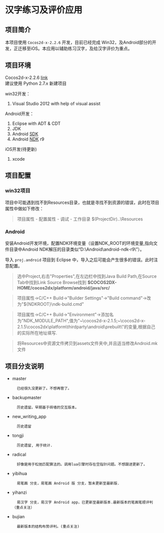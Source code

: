 汉字练习及评价应用
=======

## 项目简介

本项目使用 `Cocos2d-x-2.2.6` 开发，目前已经完成 Win32，及Android部分的开发，正迁移至iOS。本应用以辅助练习汉字，及给汉字评价为重点。

## 项目环境

Cocos2d-x-2.2.6 [link](http://cocos2d-x.org/download)  
建议使用 Python 2.7.x 新建项目

win32开发：

1. Visual Studio 2012 with help of visual assist

Android开发：

1. Eclipse with ADT & CDT
2. JDK
3. Android [SDK](http://developer.android.com/sdk/index.html)
4. Android [NDK](http://developer.android.com/tools/sdk/ndk/index.html) r9

iOS开发(待更新)

1. xcode

## 项目配置

### win32项目

项目中可能遇到找不到Resources目录，也就是寻找不到资源的错误，此时在项目属性中做如下修改：

> 项目属性 - 配置属性 - 调试 - 工作目录 $(ProjectDir)..\Resources

### Android

安装Android开发环境，配置NDK环境变量（设置NDK\_ROOT的环境变量,指向文件目录中Android NDK解压的目录类似“D:\\Android\\android-ndk-r9\\”）。

导入 `proj.android` 项目到 Eclipse 中，导入之后可能会产生很多的错误。此时注意配置。

> 选中Project,右击"Properties",在左边栏中找到Java Build Path,在Source Tab中找到Link Source Browse找到 **$COCOS2DX-HOME/cocos2dx/platform/android/java/src/**

> 项目属性->C/C++ Build->"Builder Settings"->"Build command"->改为"${NDKROOT}\ndk-build.cmd"

> 项目属性->C/C++ Build->"Environment"->添加名为"NDK\_MODULE\_PATH",值为"~\\cocos2d-x-2.1.5;~\\cocos2d-x-2.1.5\\cocos2dx\\platform\\thirdparty\\android\\prebuilt\\"的变量,根据自己的实际所在地址填写.

> 将Resources中资源文件拷贝到assets文件夹中,并且适当修改Android.mk文件

## 项目分支说明

- master

        已经很久没更新了。不想再管了。

- backupmaster

        历史遗留。早期基于砖墙的交互版本。
	
- new_writing_app

        历史遗留

- tongji

        历史遗留, 用于统计.

- radical

        好像是用于松弛匹配算法的。调用lua引擎时存在空指针问题。不想跟进更新了。

- yibihua

        易笔画 分支，易笔画 Android 版 分支，暂未更新至最新版.

- yihanzi

        易汉字 分支，易汉字 Android app，已更新至最新版本.最新版本的笔画笔顺评判（重点关注）

- bujian

        最新版本的结构布势评判。(重点关注)
